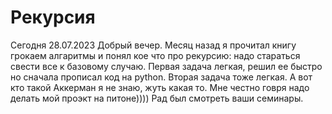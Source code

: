 # Рекурсия
Сегодня 28.07.2023 Добрый вечер. Месяц назад я прочитал книгу грокаем алгаритмы и понял кое что про рекурсию: надо стараться свести все к базовому случаю. Первая задача легкая, решил ее быстро но сначала прописал код на python. Вторая задача тоже легкая. А вот кто такой Аккерман я не знаю, жуть какая то. Мне честно говря надо делать мой проэкт на питоне)))) Рад был смотреть ваши семинары.